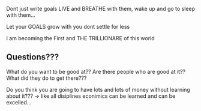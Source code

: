 Dont just write goals LIVE and BREATHE with them, wake up and go to sleep with them...

Let your GOALS grow with you dont settle for less

I am becoming the First and THE TRILLIONARE of this world

## Questions???
What do you want to be good at??
Are there people who are good at it??
What did they do to get there???

Do you think you are going to have lots and lots of money without learning about it???
-> like all disiplines econimics can be learned and can be excelled...
